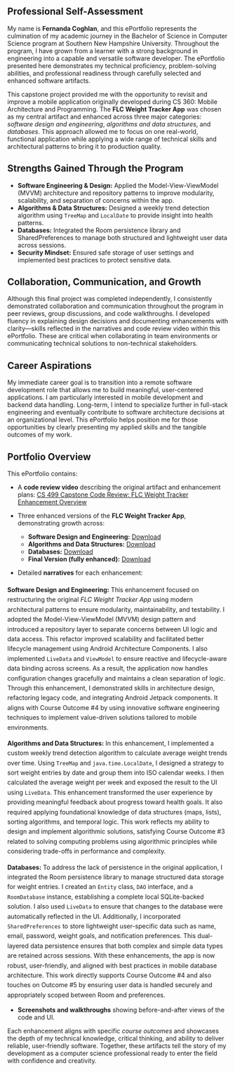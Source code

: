 <section id="self-assessment">
  <h1>Professional Self-Assessment</h1>

  <p>My name is <strong>Fernanda Coghlan</strong>, and this ePortfolio represents the culmination of my academic journey in the Bachelor of Science in Computer Science program at Southern New Hampshire University. Throughout the program, I have grown from a learner with a strong background in engineering into a capable and versatile software developer. The ePortfolio presented here demonstrates my technical proficiency, problem-solving abilities, and professional readiness through carefully selected and enhanced software artifacts.</p>

  <p>This capstone project provided me with the opportunity to revisit and improve a mobile application originally developed during CS 360: Mobile Architecture and Programming. The <strong>FLC Weight Tracker App</strong> was chosen as my central artifact and enhanced across three major categories: <em>software design and engineering</em>, <em>algorithms and data structures</em>, and <em>databases</em>. This approach allowed me to focus on one real-world, functional application while applying a wide range of technical skills and architectural patterns to bring it to production quality.</p>

  <h2>Strengths Gained Through the Program</h2>
  <ul>
    <li><strong>Software Engineering & Design:</strong> Applied the Model-View-ViewModel (MVVM) architecture and repository patterns to improve modularity, scalability, and separation of concerns within the app.</li>
    <li><strong>Algorithms & Data Structures:</strong> Designed a weekly trend detection algorithm using <code>TreeMap</code> and <code>LocalDate</code> to provide insight into health patterns.</li>
    <li><strong>Databases:</strong> Integrated the Room persistence library and SharedPreferences to manage both structured and lightweight user data across sessions.</li>
    <li><strong>Security Mindset:</strong> Ensured safe storage of user settings and implemented best practices to protect sensitive data.</li>
  </ul>

  <h2>Collaboration, Communication, and Growth</h2>
  <p>Although this final project was completed independently, I consistently demonstrated collaboration and communication throughout the program in peer reviews, group discussions, and code walkthroughs. I developed fluency in explaining design decisions and documenting enhancements with clarity—skills reflected in the narratives and code review video within this ePortfolio. These are critical when collaborating in team environments or communicating technical solutions to non-technical stakeholders.</p>

  <h2>Career Aspirations</h2>
  <p>My immediate career goal is to transition into a remote software development role that allows me to build meaningful, user-centered applications. I am particularly interested in mobile development and backend data handling. Long-term, I intend to specialize further in full-stack engineering and eventually contribute to software architecture decisions at an organizational level. This ePortfolio helps position me for those opportunities by clearly presenting my applied skills and the tangible outcomes of my work.</p>

  <h2>Portfolio Overview</h2>
  <p>This ePortfolio contains:</p>
  <ul>
    <li>
      A <strong>code review video</strong> describing the original artifact and enhancement plans: 
      <a href="https://www.youtube.com/watch?v=qd9zIlDoPJo" target="_blank">CS 499 Capstone Code Review: FLC Weight Tracker Enhancement Overview</a>
      <p></p>
    </li>
    <li>Three enhanced versions of the <strong>FLC Weight Tracker App</strong>, demonstrating growth across:
      <p></p>
      <ul>
        <li><strong>Software Design and Engineering:</strong> <a href="https://drive.google.com/file/d/1zaSNtRdl-s43xBWz4__1I7r5ToI5jUja/view?usp=sharing" target="_blank">Download</a></li>
        <li><strong>Algorithms and Data Structures:</strong> <a href="https://drive.google.com/file/d/1hH4I4JiBqclSYB4Zc9Hd5lh8V8_KH9mv/view?usp=sharing" target="_blank">Download</a></li>
        <li><strong>Databases:</strong> <a href="https://drive.google.com/file/d/1LTYa49SaSjqb7jfMdzDdADcY5GrTYcgn/view?usp=sharing" target="_blank">Download</a></li>
        <li><strong>Final Version (fully enhanced):</strong> <a href="https://drive.google.com/file/d/13EhIfWzuy95sW_yZjMIotzky3qffnDPA/view?usp=sharing" target="_blank">Download</a></li>
        <p></p>
      </ul>
    </li>
    <li>Detailed <strong>narratives</strong> for each enhancement:</li>
  </ul>

  <div style="margin-top: 20px; line-height: 1.6;">

  <p><strong>Software Design and Engineering:</strong> 
    This enhancement focused on restructuring the original <em>FLC Weight Tracker App</em> using modern architectural patterns to ensure modularity, maintainability, and testability. I adopted the Model-View-ViewModel (MVVM) design pattern and introduced a repository layer to separate concerns between UI logic and data access. This refactor improved scalability and facilitated better lifecycle management using Android Architecture Components. I also implemented <code>LiveData</code> and <code>ViewModel</code> to ensure reactive and lifecycle-aware data binding across screens. As a result, the application now handles configuration changes gracefully and maintains a clean separation of logic. Through this enhancement, I demonstrated skills in architecture design, refactoring legacy code, and integrating Android Jetpack components. It aligns with Course Outcome #4 by using innovative software engineering techniques to implement value-driven solutions tailored to mobile environments.
  </p>

  <p><strong>Algorithms and Data Structures:</strong> 
    In this enhancement, I implemented a custom weekly trend detection algorithm to calculate average weight trends over time. Using <code>TreeMap</code> and <code>java.time.LocalDate</code>, I designed a strategy to sort weight entries by date and group them into ISO calendar weeks. I then calculated the average weight per week and exposed the result to the UI using <code>LiveData</code>. This enhancement transformed the user experience by providing meaningful feedback about progress toward health goals. It also required applying foundational knowledge of data structures (maps, lists), sorting algorithms, and temporal logic. This work reflects my ability to design and implement algorithmic solutions, satisfying Course Outcome #3 related to solving computing problems using algorithmic principles while considering trade-offs in performance and complexity.
  </p>

  <p><strong>Databases:</strong> 
    To address the lack of persistence in the original application, I integrated the Room persistence library to manage structured data storage for weight entries. I created an <code>Entity</code> class, <code>DAO</code> interface, and a <code>RoomDatabase</code> instance, establishing a complete local SQLite-backed solution. I also used <code>LiveData</code> to ensure that changes to the database were automatically reflected in the UI. Additionally, I incorporated <code>SharedPreferences</code> to store lightweight user-specific data such as name, email, password, weight goals, and notification preferences. This dual-layered data persistence ensures that both complex and simple data types are retained across sessions. With these enhancements, the app is now robust, user-friendly, and aligned with best practices in mobile database architecture. This work directly supports Course Outcome #4 and also touches on Outcome #5 by ensuring user data is handled securely and appropriately scoped between Room and preferences.
  </p>

</div>


  <ul>
    <li><strong>Screenshots and walkthroughs</strong> showing before-and-after views of the code and UI.</li>
  </ul>

  <p>Each enhancement aligns with specific <em>course outcomes</em> and showcases the depth of my technical knowledge, critical thinking, and ability to deliver reliable, user-friendly software. Together, these artifacts tell the story of my development as a computer science professional ready to enter the field with confidence and creativity.</p>
</section>
